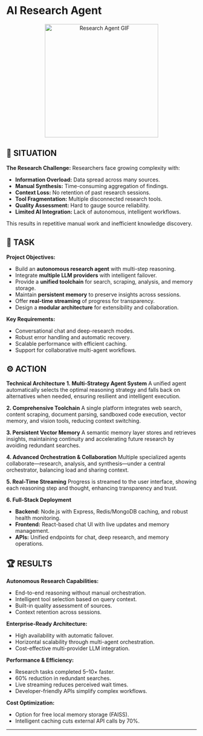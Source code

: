 # AI Research Agent

<p align="center">
  <img src="https://media.giphy.com/media/v1.Y2lkPWVjZjA1ZTQ3M3kzMWJtcWQ2NmwyZWQ0cjEyMTJvOXpua3Zuc2h6dWJvNXg4NGFyMCZlcD12MV9naWZzX3NlYXJjaCZjdD1n/yJIcZu1U4DNR9UGk1f/giphy.gif" alt="Research Agent GIF" width="300" />
</p>

## 🌟 SITUATION

**The Research Challenge:** Researchers face growing complexity with:
- **Information Overload:** Data spread across many sources.
- **Manual Synthesis:** Time-consuming aggregation of findings.
- **Context Loss:** No retention of past research sessions.
- **Tool Fragmentation:** Multiple disconnected research tools.
- **Quality Assessment:** Hard to gauge source reliability.
- **Limited AI Integration:** Lack of autonomous, intelligent workflows.

This results in repetitive manual work and inefficient knowledge discovery.

## 🎯 TASK

**Project Objectives:**
- Build an **autonomous research agent** with multi-step reasoning.
- Integrate **multiple LLM providers** with intelligent failover.
- Provide a **unified toolchain** for search, scraping, analysis, and memory storage.
- Maintain **persistent memory** to preserve insights across sessions.
- Offer **real-time streaming** of progress for transparency.
- Design a **modular architecture** for extensibility and collaboration.

**Key Requirements:**
- Conversational chat and deep-research modes.
- Robust error handling and automatic recovery.
- Scalable performance with efficient caching.
- Support for collaborative multi-agent workflows.

## ⚙️ ACTION

**Technical Architecture**
**1. Multi-Strategy Agent System**
A unified agent automatically selects the optimal reasoning strategy and falls back on alternatives when needed, ensuring resilient and intelligent execution.

**2. Comprehensive Toolchain**
A single platform integrates web search, content scraping, document parsing, sandboxed code execution, vector memory, and vision tools, reducing context switching.

**3. Persistent Vector Memory**
A semantic memory layer stores and retrieves insights, maintaining continuity and accelerating future research by avoiding redundant searches.

**4. Advanced Orchestration & Collaboration**
Multiple specialized agents collaborate—research, analysis, and synthesis—under a central orchestrator, balancing load and sharing context.

**5. Real-Time Streaming**
Progress is streamed to the user interface, showing each reasoning step and thought, enhancing transparency and trust.

**6. Full-Stack Deployment**
- **Backend:** Node.js with Express, Redis/MongoDB caching, and robust health monitoring.
- **Frontend:** React-based chat UI with live updates and memory management.
- **APIs:** Unified endpoints for chat, deep research, and memory operations.

## 🏆 RESULTS

**Autonomous Research Capabilities:**
- End-to-end reasoning without manual orchestration.
- Intelligent tool selection based on query context.
- Built-in quality assessment of sources.
- Context retention across sessions.

**Enterprise-Ready Architecture:**
- High availability with automatic failover.
- Horizontal scalability through multi-agent orchestration.
- Cost-effective multi-provider LLM integration.

**Performance & Efficiency:**
- Research tasks completed 5–10× faster.
- 60% reduction in redundant searches.
- Live streaming reduces perceived wait times.
- Developer-friendly APIs simplify complex workflows.

**Cost Optimization:**
- Option for free local memory storage (FAISS).
- Intelligent caching cuts external API calls by 70%.

---
